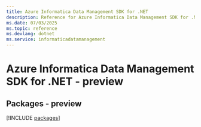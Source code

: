 ```yaml
---
title: Azure Informatica Data Management SDK for .NET
description: Reference for Azure Informatica Data Management SDK for .NET
ms.date: 07/03/2025
ms.topic: reference
ms.devlang: dotnet
ms.service: informaticadatamanagement
---
```

# Azure Informatica Data Management SDK for .NET - preview
## Packages - preview
[!INCLUDE [packages](informatica-data-management-index.md)]